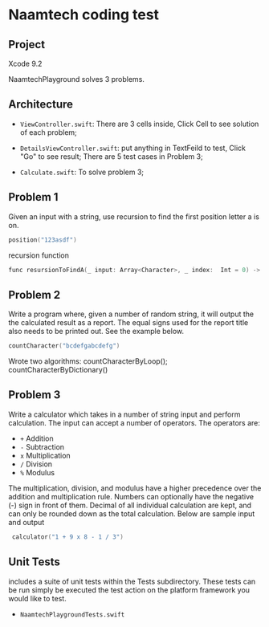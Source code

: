 # Naamtech coding test


## Project
 Xcode 9.2
 
 NaamtechPlayground  solves 3 problems.
 
 ## Architecture
 
- `ViewController.swift`:  There are 3 cells inside, Click Cell to see solution of each problem;

- `DetailsViewController.swift`:  put anything in TextFeild to test, Click "Go" to see result; There are 5 test cases in Problem 3;

- `Calculate.swift`: To solve problem 3;


## Problem 1
Given an input with a string, use recursion to find the first position letter a is on.

```objective-c
position("123asdf")
```

recursion function
```objective-c
func resursionToFindA(_ input: Array<Character>, _ index:  Int = 0) -> Int {}
```

## Problem 2
Write a program where, given a number of random string, it will output the the calculated result as a report. The equal signs used for the report title also needs to be printed out. See the example below.


```objective-c
countCharacter("bcdefgabcdefg")
```

Wrote two algorithms: countCharacterByLoop(); countCharacterByDictionary()


## Problem 3
Write a calculator which takes in a number of string input and perform calculation. The input can accept a number of operators. The operators are:
*    `+` Addition
*    `-` Subtraction
*    `x` Multiplication
*    `/` Division
*    `%` Modulus


The multiplication, division, and modulus have a higher precedence over the addition and multiplication rule. Numbers can optionally have the negative (-) sign in front of them. Decimal of all individual calculation are kept, and can only be rounded down as the total calculation. Below are sample input and output

```objective-c
 calculator("1 + 9 x 8 - 1 / 3")
```

## Unit Tests
 includes a suite of unit tests within the Tests subdirectory. These tests can be run simply be executed the test action on the platform framework you would like to test.
- `NaamtechPlaygroundTests.swift`
